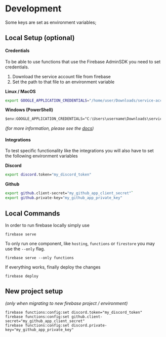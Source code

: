# Development

Some keys are set as environment variables;


## Local Setup (optional)

#### Credentials

To be able to use functions that use the Firebase AdminSDK you need to set credentials.

1. Download the service account file from firebase
2. Set the path to that file to an environment variable

__Linux / MacOS__

```bash
export GOOGLE_APPLICATION_CREDENTIALS="/home/user/Downloads/service-account-file.json"
```

__Windows (PowerShell)__

```ps
$env:GOOGLE_APPLICATION_CREDENTIALS="C:\Users\username\Downloads\service-account-file.json"
```

_(for more information, please see the [docs](https://firebase.google.com/docs/admin/setup))_

#### Integrations

To test specific functionality like the integrations you will also have to set the following environment variables

__Discord__

```bash
export discord.token="my_discord_token"
```

__Github__

```bash
export github.client-secret="my_github_app_client_secret"`
export github.private-key="my_github_app_private_key"
```

## Local Commands

In order to run firebase locally simply use

```
firebase serve
```

To only run one component, like `hosting`, `functions` or `firestore` you may use the `--only` flag.

```
firebase serve --only functions
```

If everything works, finally deploy the changes

```
firebase deploy
```

## New project setup 

_(only when migrating to new firebase project / environment)_

```
firebase functions:config:set discord.token="my_discord_token"
firebase functions:config:set github.client-secret="my_github_app_client_secret"
firebase functions:config:set discord.private-key="my_github_app_private_key"
```
